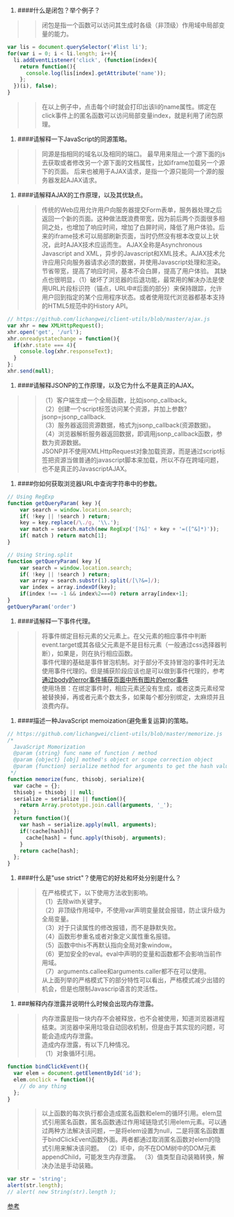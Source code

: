 
1. ####什么是闭包？举个例子？
>> 闭包是指一个函数可以访问其生成时各级（非顶级）作用域中局部变量的能力。  
```js
var lis = document.querySelector('#list li');
for(var i = 0; i < li.length; i++){
  li.addEventListener('click', (function(index){
    return function(){
      console.log(lis[index].getAttribute('name'));
    };
  })(i), false);
}
```
>> 在以上例子中，点击每个li时就会打印出该li的name属性。绑定在click事件上的匿名函数可以访问局部变量index，就是利用了闭包原理。

1. ####请解释一下JavaScript的同源策略。
>> 同源是指相同的域名以及相同的端口。
>> 最早用来阻止一个源下面的js去获取或者修改另一个源下面的文档属性，比如iframe加载另一个源下的页面。
>> 后来也被用于AJAX请求，是指一个源只能同一个源的服务器发起AJAX请求。    

1. ####请解释AJAX的工作原理，以及其优缺点。
>> 传统的Web应用允许用户向服务器提交Form表单，服务器处理之后返回一个新的页面。这种做法既浪费带宽，因为前后两个页面很多相同之处，也增加了响应时间，增加了白屏时间，降低了用户体验。后来的iframe技术可以局部刷新页面，当时仍然没有根本改变以上状况，此时AJAX技术应运而生。
>> AJAX全称是Asynchronous Javascript and XML，异步的Javascript和XML技术。AJAX技术允许应用只向服务器请求必须的数据，并使用Javascript处理和渲染。节省带宽，提高了响应时间，基本不会白屏，提高了用户体验。
>> 其缺点也很明显，（1）破坏了浏览器的后退功能，最常用的解决办法是使用URL片段标识符（锚点，URL中#后面的部分）来保持跟踪，允许用户回到指定的某个应用程序状态。或者使用现代浏览器都基本支持的HTML5规范中的History API。
```javascript
// https://github.com/lichangwei/client-utils/blob/master/ajax.js
var xhr = new XMLHttpRequest();
xhr.open('get', '/url');
xhr.onreadystatechange = function(){
  if(xhr.state === 4){
    console.log(xhr.responseText);
  }
};
xhr.send(null);
```

1. ####请解释JSONP的工作原理，以及它为什么不是真正的AJAX。
>>（1）客户端生成一个全局函数，比如jsonp_callback。  
>>（2）创建一个script标签访问某个资源，并加上参数?jsonp=jsonp_callback.  
>>（3）服务器返回资源数据，格式为jsonp_callback(资源数据)。  
>>（4）浏览器解析服务器返回数据，即调用jsonp_callback函数，参数为资源数据。  
>>JSONP并不使用XMLHttpRequest对象加载资源，而是通过script标签把资源当做普通的javascript脚本来加载，所以不存在跨域问题，也不是真正的JavascriptAJAX。

1. ####你如何获取浏览器URL中查询字符串中的参数。
```javascript
// Using RegExp  
function getQueryParam( key ){
    var search = window.location.search;
    if( !key || !search ) return;
    key = key.replace(/\./g, '\\.');
    var match = search.match(new RegExp('[?&]' + key + '=([^&]*)'));
    if( match ) return match[1];
}
```
```javascript
// Using String.split
function getQueryParam( key ){
    var search = window.location.search;
    if( !key || !search ) return;
    var array = search.substr(1).split(/[\?&=]/);
    var index = array.indexOf(key);
    if(index !== -1 && index%2===0) return array[index+1];
}
getQueryParam('order')
```

1. ####请解释一下事件代理。
>> 将事件绑定目标元素的父元素上。在父元素的相应事件中判断event.target或其各级父元素是不是目标元素（一般通过css选择器判断），如果是，则在执行相应函数。  
>> 事件代理的基础是事件冒泡机制。对于部分不支持冒泡的事件时无法使用事件代理的。但是捕获阶段应该也是可以做到事件代理的，参考[通过body的error事件捕获页面中所有图片的error事件](./2013-06-06-Events-in-Capture-Phase.md)  
>> 使用场景：在绑定事件时，相应元素还没有生成，或者这类元素经常被替换掉，再或者元素个数太多，如果每个都分别绑定，太麻烦并且浪费内存。  

1. ####描述一种JavaScript memoization(避免重复运算)的策略。
```javascript
// https://github.com/lichangwei/client-utils/blob/master/memorize.js
/*
  JavaScript Momorization
  @param {string} func name of function / method
  @param {object} [obj] mothed's object or scope correction object
  @param {function} serialize method for arguments to get the hash value.
 */
function memorize(func, thisobj, serialize){
  var cache = {};
  thisobj = thisobj || null;
  serialize = serialize || function(){
    return Array.prototype.join.call(arguments, '_');
  };
  return function(){
    var hash = serialize.apply(null, arguments);
    if(!cache[hash]){
      cache[hash] = func.apply(thisobj, arguments);
    }
    return cache[hash];
  };
}
```
1. ####什么是"use strict"？使用它的好处和坏处分别是什么？
>> 在严格模式下，以下使用方法收到影响。  
>> （1）去除with关键字。  
>> （2）非顶级作用域中，不使用var声明变量就会报错，防止误升级为全局变量。  
>> （3）对于只读属性的修改报错，而不是静默失败。  
>> （4）函数形参重名或者对象定义属性重名报错。  
>> （5）函数中this不再默认指向全局对象window。  
>> （6）更加安全的eval。eval中声明的变量和函数都不会影响当前作用域。  
>> （7）arguments.callee和arguments.caller都不在可以使用。  
>> 从上面列举的严格模式下的部分特性可以看出，严格模式减少出错的机会，但是也限制Javascrip语言的灵活性。  

1. ###解释内存泄露并说明什么时候会出现内存泄露。
>> 内存泄露是指一块内存不会被释放，也不会被使用，知道浏览器进程结束。浏览器中采用垃圾自动回收机制，但是由于其实现的问题，可能会造成内存泄露。  
>> 造成内存泄露，有以下几种情况。  
>> （1）对象循环引用。
```javascript
function bindClickEvent(){
  var elem = document.getElementById('id');
  elem.onclick = function(){
    // do any thing
  }; 
}
```
>> 以上函数的每次执行都会造成匿名函数和elem的循环引用。elem显式引用匿名函数，匿名函数通过作用域链隐式引用elem元素。可以通过两种方法解决该问题，一是将elem设置为null，二是将匿名函数置于bindClickEvent函数外面。两者都通过取消匿名函数对elem的隐式引用来解决该问题。
>> （2）IE中，向不在DOM树中的DOM元素appendChild，可能发生内存泄露。
>> （3）值类型自动装箱转换，解决办法是手动装箱。
```js
var str = 'string';
alert(str.length);
// alert( new String(str).length );
```
[参考](http://www.cnblogs.com/winter-cn/archive/2008/06/26/1213151.html)  


